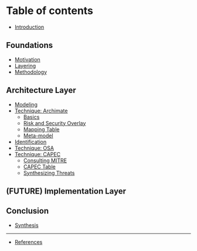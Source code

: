 # Table of contents

* [Introduction](README.md)

## Foundations

* [Motivation](foundations/motivation.md)
* [Layering](foundations/layering.md)
* [Methodology](foundations/methodology.md)

## Architecture Layer

* [Modeling](architecture-layer/modeling.md)
* [Technique: Archimate](architecture-layer/technique-archimate.md)
  * [Basics](architecture-layer/technique-archimate/basics.md)
  * [Risk and Security Overlay](architecture-layer/technique-archimate/risk-and-security-overlay.md)
  * [Mapping Table](architecture-layer/technique-archimate/mapping-table.md)
  * [Meta-model](architecture-layer/technique-archimate/meta-model.md)
  <!-- * [(FUTURE) Domains in-depth](architecture-layer/technique-archimate/domains-in-depth.md) -->
  <!-- * [(FUTURE) Examples](architecture-layer/technique-archimate/examples.md) -->
* [Identification](architecture-layer/identification.md)
* [Technique: OSA](architecture-layer/technique-osa.md)
* [Technique: CAPEC](architecture-layer/technique-capec.md)
  * [Consulting MITRE](architecture-layer/technique-capec/consulting-mitre.md)
  * [CAPEC Table](architecture-layer/technique-capec/capec-table.md)
  * [Synthesizing Threats](architecture-layer/technique-capec/synthesizing-threats.md)
<!-- * [(FUTURE) Controls](architecture-layer/controls.md) -->

## (FUTURE) Implementation Layer

<!-- * [(FUTURE) Modeling](implementation-layer/modeling.md)
* [(FUTURE) Technique DFD](implementation-layer/technique-dfd.md)
* [(FUTURE) Identification](implementation-layer/future-identification.md)
* [(FUTURE) Technique: STRIDE/LINDDUN](implementation-layer/technique-stride-linddun.md)
* [(FUTURE) Controls](implementation-layer/future-controls.md) -->

## Conclusion

* [Synthesis](conclusion/synthesis.md)
<!-- * [(FUTURE) In Practice](conclusion/in-practice.md)
* [(FUTURE) Extensions](conclusion/extensions.md) -->

***

* [References](references.md)

